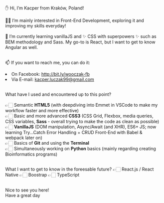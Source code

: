 ✋ Hi, I’m Kacper from Kraków, Poland!<br><br>
👨‍💻 I’m mainly interested in Front-End Development, exploring it and improving my skills everyday!<br><br>
🌱 I’m currently learning vanillaJS and ✨ CSS with superpowers ✨ such as BEM methodology and Sass. My go-to is React, but I want to get to know Angular as well.<br><br>

📫 If you want to reach me, you can do it:<br>
     <li>On Facebook: http://bit.ly/wooczak-fb<br>
     <li>Via E-mail: kacper.luczak99@gmail.com<br><br>
     
What have I used and encountered up to this point?<br><br>
     👉🏻  Semantic **HTML5** (with deepdiving into Emmet in VSCode to make my workflow faster and more effective)<br>
     👉🏻  Basic and more advanced **CSS3** (CSS Grid, Flexbox, media queries, CSS variables, **Sass** - overall trying to make the code as clean as possible)<br>
     👉🏻  **VanillaJS** (DOM manipulation, Async/Await (and XHR), ES6+ JS; now learning Try...Catch Error Handling + CRUD Front-End with Babel & webpack later on)<br>
     👉🏻  Basics of **Git** and using the **Terminal**<br>
     👉🏻  Simultaneously working on **Python** basics (mainly regarding creating Bioinformatics programs)<br><br>
     
What I want to get to know in the foreesable future?
     👉🏻 React.js / React Native
     👉🏻 Boostrap
     👉🏻 TypeScript<br><br>

Nice to see you here!<br>
Have a great day

<!---
wooczak/wooczak is a ✨ special ✨ repository because its `README.md` (this file) appears on your GitHub profile.
You can click the Preview link to take a look at your changes.
--->
